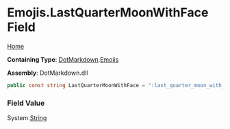 # Emojis\.LastQuarterMoonWithFace Field

[Home](../../../README.md)

**Containing Type**: [DotMarkdown](../../README.md)\.[Emojis](../README.md)

**Assembly**: DotMarkdown\.dll

```csharp
public const string LastQuarterMoonWithFace = ":last_quarter_moon_with_face:"
```

### Field Value

System\.[String](https://docs.microsoft.com/en-us/dotnet/api/system.string)